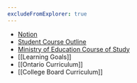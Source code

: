 ```yaml
---
excludeFromExplorer: true
---
```

- [Notion](https://notion.so)
- [Student Course Outline](https://drive.google.com/file/d/1QyLnyZPevCpBG3xiU53C69DpFDgkkvEk/view?usp=sharing)
- [Ministry of Education Course of Study](https://drive.google.com/file/d/1rtSkqppch3gIXVUwEF6LwxFXdSnmTwXF/view?usp=share_link)
- [[Learning Goals]]
- [[Ontario Curriculum]]
- [[College Board Curriculum]]
